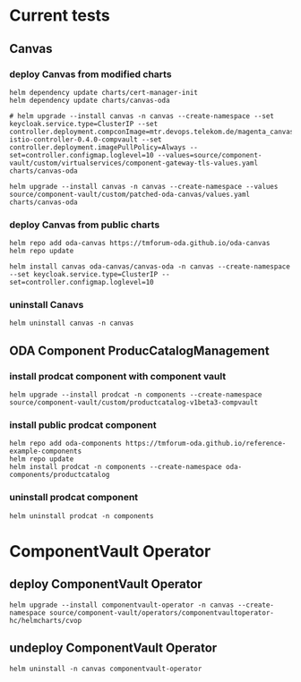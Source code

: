 # Current tests

## Canvas

### deploy Canvas from modified charts

```
helm dependency update charts/cert-manager-init
helm dependency update charts/canvas-oda

# helm upgrade --install canvas -n canvas --create-namespace --set keycloak.service.type=ClusterIP --set controller.deployment.compconImage=mtr.devops.telekom.de/magenta_canvas/public:component-istio-controller-0.4.0-compvault --set controller.deployment.imagePullPolicy=Always --set=controller.configmap.loglevel=10 --values=source/component-vault/custom/virtualservices/component-gateway-tls-values.yaml charts/canvas-oda

helm upgrade --install canvas -n canvas --create-namespace --values source/component-vault/custom/patched-oda-canvas/values.yaml charts/canvas-oda
```

### deploy Canvas from public charts

```
helm repo add oda-canvas https://tmforum-oda.github.io/oda-canvas
helm repo update

helm install canvas oda-canvas/canvas-oda -n canvas --create-namespace --set keycloak.service.type=ClusterIP --set=controller.configmap.loglevel=10
```

### uninstall Canavs

```
helm uninstall canvas -n canvas 
```

## ODA Component ProducCatalogManagement

### install prodcat component with component vault

```
helm upgrade --install prodcat -n components --create-namespace source/component-vault/custom/productcatalog-v1beta3-compvault
```

### install public prodcat component 

```
helm repo add oda-components https://tmforum-oda.github.io/reference-example-components
helm repo update
helm install prodcat -n components --create-namespace oda-components/productcatalog
```

### uninstall prodcat component 

```
helm uninstall prodcat -n components 
```

# ComponentVault Operator

## deploy ComponentVault Operator

```
helm upgrade --install componentvault-operator -n canvas --create-namespace source/component-vault/operators/componentvaultoperator-hc/helmcharts/cvop
```


## undeploy ComponentVault Operator

```
helm uninstall -n canvas componentvault-operator
```
